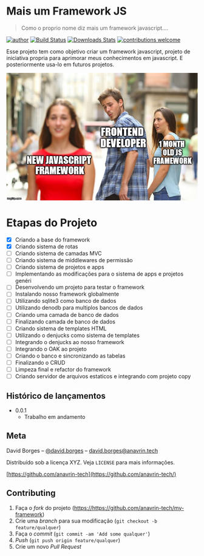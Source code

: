 # Mais um Framework JS
> Como o proprio nome diz mais um framework javascript....

[![author](https://img.shields.io/badge/author-anavrin-red.svg)](https://www.linkedin.com/in/david-borges-31891310a/)
[![Build Status][travis-image]][travis-url] <!-- [![NPM Version][npm-image]][npm-url] -->
[![Downloads Stats][npm-downloads]][npm-url]
[![contributions welcome](https://img.shields.io/badge/contributions-welcome-brightgreen.svg?style=flat)](https://github.com/anavrin-tech)


Esse projeto tem como objetivo criar um framework javascript, projeto de iniciativa propria para aprimorar meus conhecimentos em javascript.
E posteriormente usa-lo em futuros projetos.

![](newjs.png)

# Etapas do Projeto
- [x] Criando a base do framework
- [x] Criando sistema de rotas
- [ ] Criando sistema de camadas MVC
- [ ] Criando sistema de middlewares de permissão
- [ ] Criando sistema de projetos e apps
- [ ] Implementando as modificações para o sistema de apps e projetos genéri
- [ ] Desenvolvendo um projeto para testar o framework
- [ ] Instalando nosso framework globalmente
- [ ] Utilizando sqlite3 como banco de dados
- [ ] Utilizando denodb para multiplos bancos de dados
- [ ] Criando uma camada de banco de dados
- [ ] Finalizando camada de banco de dados
- [ ] Criando sistema de templates HTML
- [ ] Utilizando o denjucks como sistema de templates
- [ ] Integrando o denjucks ao nosso framework
- [ ] Integrando o OAK ao projeto
- [ ] Criando o banco e sincronizando as tabelas
- [ ] Finalizando o CRUD
- [ ] Limpeza final e refactor do framework
- [ ] Criando servidor de arquivos estaticos e integrando com projeto copy

## Histórico de lançamentos
* 0.0.1
    * Trabalho em andamento


## Meta

David Borges – [@david.borges](http://anavrin.tech) – david.borges@anavrin.tech

Distribuído sob a licença XYZ. Veja `LICENSE` para mais informações.

[https://github.com/anavrin-tech](https://github.com/anavrin-tech/)

## Contributing

1. Faça o _fork_ do projeto (<https://https://github.com/anavrin-tech/my-framework>)
2. Crie uma _branch_ para sua modificação (`git checkout -b feature/qualquer`)
3. Faça o _commit_ (`git commit -am 'Add some qualquer'`)
4. _Push_ (`git push origin feature/qualquer`)
5. Crie um novo _Pull Request_

[npm-image]: https://img.shields.io/npm/v/datadog-metrics.svg?style=flat-square
[npm-url]: https://npmjs.org/package/datadog-metrics
[npm-downloads]: https://img.shields.io/npm/dm/datadog-metrics.svg?style=flat-square
[travis-image]: https://img.shields.io/travis/dbader/node-datadog-metrics/master.svg?style=flat-square
[travis-url]: https://travis-ci.org/dbader/node-datadog-metrics
[wiki]: https://github.com/seunome/seuprojeto/wiki

